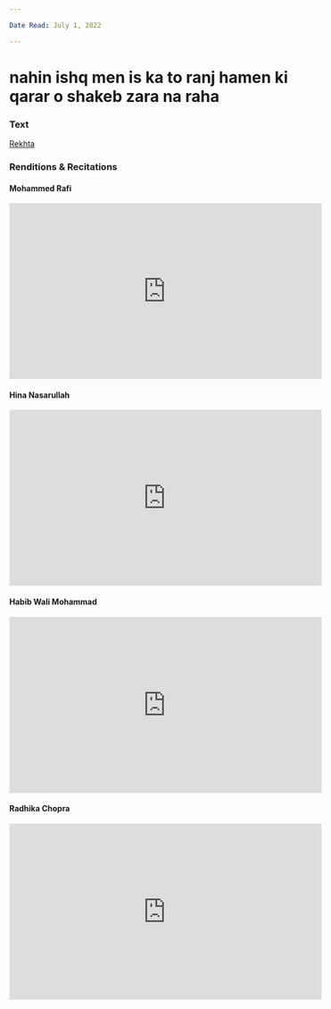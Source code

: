 ```yaml
---

Date Read: July 1, 2022

---
```


# nahin ishq men is ka to ranj hamen ki qarar o shakeb zara na raha

### Text
[Rekhta](https://www.rekhta.org/ghazals/nahiin-ishq-men-is-kaa-to-ranj-hamen-ki-qaraar-o-shakeb-zaraa-na-rahaa-bahadur-shah-zafar-ghazals?lang=ur)

### Renditions & Recitations

#### Mohammed Rafi

<iframe width="560" height="315" src="https://www.youtube.com/embed/gjm17WqJtcI" title="YouTube video player" frameborder="0" allow="accelerometer; autoplay; clipboard-write; encrypted-media; gyroscope; picture-in-picture" allowfullscreen></iframe>

#### Hina Nasarullah

<iframe width="560" height="315" src="https://www.youtube.com/embed/5oOzoGNOkQo" title="YouTube video player" frameborder="0" allow="accelerometer; autoplay; clipboard-write; encrypted-media; gyroscope; picture-in-picture" allowfullscreen></iframe>

#### Habib Wali Mohammad

<iframe width="560" height="315" src="https://www.youtube.com/embed/9dvoqmZa72g" title="YouTube video player" frameborder="0" allow="accelerometer; autoplay; clipboard-write; encrypted-media; gyroscope; picture-in-picture" allowfullscreen></iframe>

#### Radhika Chopra

<iframe width="560" height="315" src="https://www.youtube.com/embed/EksZdALvZ8Y" title="YouTube video player" frameborder="0" allow="accelerometer; autoplay; clipboard-write; encrypted-media; gyroscope; picture-in-picture" allowfullscreen></iframe>

